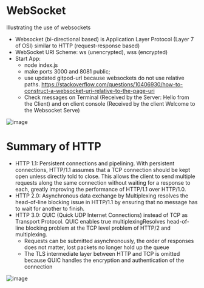 # WebSocket
Illustrating the use of websockets
- Websocket (bi-directional based) is Application Layer Protocol (Layer 7 of OSI) similar to HTTP (request-response based)
- WebSocket URI Scheme: ws (unencrypted), wss (encrypted)
- Start App: 
  - node index.js
  - make ports 3000 and 8081 public; 
  - use updated gitpod-url because websockets do not use relative paths. https://stackoverflow.com/questions/10406930/how-to-construct-a-websocket-uri-relative-to-the-page-uri
  - Check messages on Terminal (Received by the Server: Hello from the Client) and on client console (Received by the client Welcome to the Websocket Serve)

![image](https://user-images.githubusercontent.com/35842490/229771035-7db99aa8-f73b-46d2-849d-b2fe5563b833.png)
# Summary of HTTP
  - HTTP 1.1: Persistent connections and pipelining. With persistent connections, HTTP/1.1 assumes that a TCP connection should be kept open unless directly told to close. This allows the client to send multiple requests along the same connection without waiting for a response to each, greatly improving the performance of HTTP/1.1 over HTTP/1.0.
  - HTTP 2.0: Asynchronous data exchange by Multiplexing resolves the head-of-line blocking issue in HTTP/1.1 by ensuring that no message has to wait for another to finish.
  - HTTP 3.0: QUIC (Quick UDP Internet Connections) instead of TCP as Transport Protocol. QUIC enables true multiplexingResolves head-of-line blocking problem at the TCP level problem of HTTP/2 and multiplexing.
    - Requests can be submitted asynchronously, the order of responses does not matter, lost packets no longer hold up the queue
    - The TLS intermediate layer between HTTP and TCP is omitted because QUIC handles the encryption and authentication of the connection


![image](https://user-images.githubusercontent.com/35842490/229771183-10270a2c-304e-4b08-89be-bc92ae119bf9.png)


